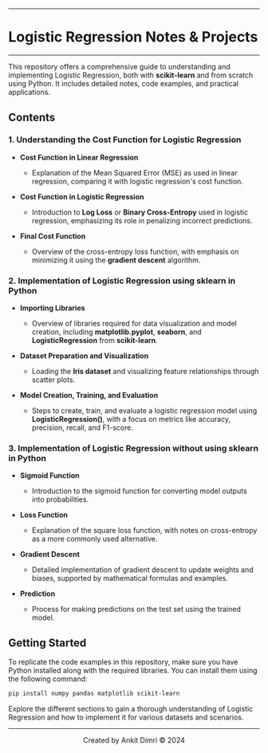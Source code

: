 #
---
# **Logistic Regression Notes & Projects**

---
This repository offers a comprehensive guide to understanding and implementing Logistic Regression, both with **scikit-learn** and from scratch using Python. It includes detailed notes, code examples, and practical applications.

## **Contents**

### **1. Understanding the Cost Function for Logistic Regression**
- **Cost Function in Linear Regression**
  - Explanation of the Mean Squared Error (MSE) as used in linear regression, comparing it with logistic regression's cost function.
  
- **Cost Function in Logistic Regression**
  - Introduction to **Log Loss** or **Binary Cross-Entropy** used in logistic regression, emphasizing its role in penalizing incorrect predictions.

- **Final Cost Function**
  - Overview of the cross-entropy loss function, with emphasis on minimizing it using the **gradient descent** algorithm.

### **2. Implementation of Logistic Regression using sklearn in Python**
- **Importing Libraries**
  - Overview of libraries required for data visualization and model creation, including **matplotlib.pyplot**, **seaborn**, and **LogisticRegression** from **scikit-learn**.

- **Dataset Preparation and Visualization**
  - Loading the **Iris dataset** and visualizing feature relationships through scatter plots.

- **Model Creation, Training, and Evaluation**
  - Steps to create, train, and evaluate a logistic regression model using **LogisticRegression()**, with a focus on metrics like accuracy, precision, recall, and F1-score.

### **3. Implementation of Logistic Regression without using sklearn in Python**
- **Sigmoid Function**
  - Introduction to the sigmoid function for converting model outputs into probabilities.

- **Loss Function**
  - Explanation of the square loss function, with notes on cross-entropy as a more commonly used alternative.

- **Gradient Descent**
  - Detailed implementation of gradient descent to update weights and biases, supported by mathematical formulas and examples.

- **Prediction**
  - Process for making predictions on the test set using the trained model.

## **Getting Started**
To replicate the code examples in this repository, make sure you have Python installed along with the required libraries. You can install them using the following command:

```bash
pip install numpy pandas matplotlib scikit-learn
```

Explore the different sections to gain a thorough understanding of Logistic Regression and how to implement it for various datasets and scenarios.

---

<div align="center">
    Created by Ankit Dimri  
    © 2024
</div>